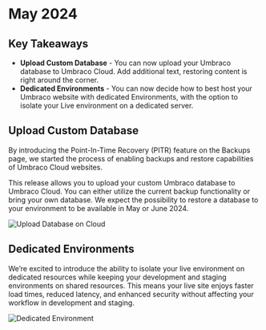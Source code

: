 # May 2024

## Key Takeaways

* **Upload Custom Database** - You can now upload your Umbraco database to Umbraco Cloud. Add additional text, restoring content is right around the corner.
* **Dedicated Environments** - You can now decide how to best host your Umbraco website with dedicated Environments, with the option to isolate your Live environment on a dedicated server.

## Upload Custom Database

By introducing the Point-In-Time Recovery (PITR) feature on the Backups page, we started the process of enabling backups and restore capabilities of Umbraco Cloud websites.

This release allows you to upload your custom Umbraco database to Umbraco Cloud. You can either utilize the current backup functionality or bring your own database. We expect the possibility to restore a database to your environment to be available in May or June 2024.

![Upload Database on Cloud](../../images/upload-database-on-cloud.png)

## Dedicated Environments

We’re excited to introduce the ability to isolate your live environment on dedicated resources while keeping your development and staging environments on shared resources. This means your live site enjoys faster load times, reduced latency, and enhanced security without affecting your workflow in development and staging.

![Dedicated Environment](../../images/dedicated-environment.png)
